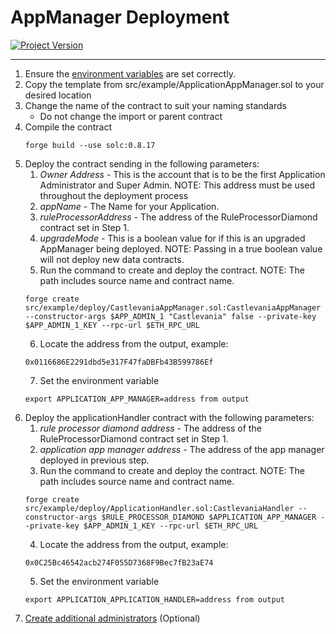 # AppManager Deployment
[![Project Version][version-image]][version-url]

---

1. Ensure the [environment variables][environment-url] are set correctly.
2. Copy the template from src/example/ApplicationAppManager.sol to your desired location
3. Change the name of the contract to suit your naming standards
   - Do not change the import or parent contract
4. Compile the contract
   ````
   forge build --use solc:0.8.17

   ````
5. Deploy the contract sending in the following parameters:
    1. _Owner Address_ - This is the account that is to be the first Application Administrator and Super Admin. NOTE: This address must be used throughout the deployment process
    2. _appName_ - The Name for your Application. 
    3. _ruleProcessorAddress_ - The address of the RuleProcessorDiamond contract set in Step 1.
    4. _upgradeMode_ - This is a boolean value for if this is an upgraded AppManager being deployed. NOTE: Passing in a true boolean value will not deploy new data contracts. 
    5. Run the command to create and deploy the contract. NOTE: The path includes source name and contract name.
    ````
    forge create src/example/deploy/CastlevaniaAppManager.sol:CastlevaniaAppManager --constructor-args $APP_ADMIN_1 "Castlevania" false --private-key $APP_ADMIN_1_KEY --rpc-url $ETH_RPC_URL
    ````
    6. Locate the address from the output, example:
    ````
    0x0116686E2291dbd5e317F47faDBFb43B599786Ef
    ````
    7. Set the environment variable
    ````
    export APPLICATION_APP_MANAGER=address from output
    ````
6. Deploy the applicationHandler contract with the following parameters:
    1. _rule processor diamond address_ - The address of the RuleProcessorDiamond contract set in Step 1.
    2. _application app manager address_ - The address of the app manager deployed in previous step.
    3. Run the command to create and deploy the contract. NOTE: The path includes source name and contract name.
    ````
    forge create src/example/deploy/ApplicationHandler.sol:CastlevaniaHandler --constructor-args $RULE_PROCESSOR_DIAMOND $APPLICATION_APP_MANAGER --private-key $APP_ADMIN_1_KEY --rpc-url $ETH_RPC_URL
    ````
    4. Locate the address from the output, example:
    ````
    0x0C25Bc46542acb274F055D7368F9Bec7fB23aE74
    ````
    5. Set the environment variable
    ````
    export APPLICATION_APPLICATION_HANDLER=address from output
    ````
7. [Create additional administrators][createAdminRole-url] (Optional)
   


<!-- These are the body links -->
[createAdminRole-url]: ../permissions/ADMIN-CONFIG.md
[deploymentDirectory-url]: ./DEPLOYMENT-DIRECTORY.md
[environment-url]: ./SET-ENVIRONMENT.md



<!-- These are the header links -->
[version-image]: https://img.shields.io/badge/Version-1.0.0-brightgreen?style=for-the-badge&logo=appveyor
[version-url]: https://github.com/thrackle-io/Tron